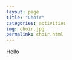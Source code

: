 ```yaml
---
layout: page
title: "Choir"
categories: activities
img: choir.jpg
permalink: choir.html
---
```

Hello